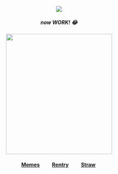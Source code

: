 ⠀<div id="header" align="center">

![](https://komarev.com/ghpvc/?username=destroy-boys&style=plastic&color=lightgray&label=_FUJOSHI_&base=1000)
<div id="header" align="center">

##### now WORK! 😂

<img src=https://i.postimg.cc/C1jfbMqQ/Untitled26-20250527160323.png width="290" height="330">

#### [Memes](https://github.com/destroy-boys)  ⠀⠀‎  ‎  ‎  [Rentry](https://rentry.co/megz)‎  ⠀⠀‎  ‎  ‎  ‎[Straw](https://4megz.straw.page) ‎  

